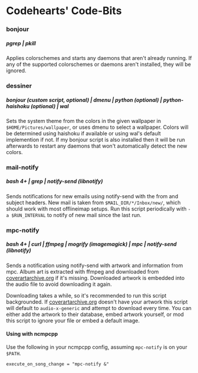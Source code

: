 # Codehearts' Code-Bits

### bonjour
##### pgrep | pkill

Applies colorschemes and starts any daemons that aren't already running. If any of the supported colorschemes or daemons aren't installed, they will be ignored.

### dessiner
##### bonjour (custom script, optional) | dmenu | python (optional) | python-haishoku (optional) | wal

Sets the system theme from the colors in the given wallpaper in `$HOME/Pictures/wallpaper`, or uses dmenu to select a wallpaper. Colors will be determined using haishoku if available or using wal's default implemention if not. If my bonjour script is also installed then it will be run afterwards to restart any daemons that won't automatically detect the new colors.

### mail-notify
##### bash 4+ | grep | notify-send (libnotify)

Sends notifications for new emails using notify-send with the from and subject headers. New mail is taken from `$MAIL_DIR/*/Inbox/new/`, which should work with most offlineimap setups. Run this script periodically with `-a $RUN_INTERVAL` to notify of new mail since the last run.

### mpc-notify
##### bash 4+ | curl | ffmpeg | mogrify (imagemagick) | mpc | notify-send (libnotify)

Sends a notification using notify-send with artwork and information from mpc. Album art is extracted with ffmpeg and downloaded from [coverartarchive.org](http://coverartarchive.org) if it's missing. Downloaded artwork is embedded into the audio file to avoid downloading it again.

Downloading takes a while, so it's recommended to run this script backgrounded. If [coverartarchive.org](http://coverartarchive.org) doesn't have your artwork this script will default to `audio-x-generic` and attempt to download every time. You can either add the artwork to their database, embed artwork yourself, or mod this script to ignore your file or embed a default image.

#### Using with ncmpcpp
Use the following in your ncmpcpp config, assuming `mpc-notify` is on your `$PATH`.

    execute_on_song_change = "mpc-notify &"

